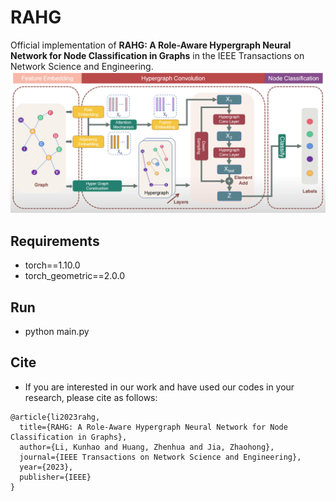 # RAHG
Official implementation of **RAHG: A Role-Aware Hypergraph Neural Network for Node Classification in Graphs** in the IEEE Transactions on Network Science and Engineering.
![RAHG](https://github.com/PreckLi/RAHG/blob/main/main_fig.PNG)
## Requirements
- torch==1.10.0  
- torch_geometric==2.0.0
## Run
- python main.py
## Cite
- If you are interested in our work and have used our codes in your research, please cite as follows:
```
@article{li2023rahg,
  title={RAHG: A Role-Aware Hypergraph Neural Network for Node Classification in Graphs},
  author={Li, Kunhao and Huang, Zhenhua and Jia, Zhaohong},
  journal={IEEE Transactions on Network Science and Engineering},
  year={2023},
  publisher={IEEE}
}
```
